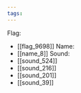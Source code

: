 ```yaml
---
tags:
---
```

Flag:
- [[flag_9698]]
Name:
- [[name_8]]
Sound:
- [[sound_524]]
- [[sound_216]]
- [[sound_201]]
- [[sound_39]]
